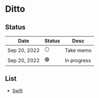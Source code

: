 # Ditto

## Status

| Date | Status | Desc |
| --- | --- | --- |
| Sep 20, 2022 | ⚪️ | Take memo |
| Sep 20, 2022 | 🟢 | In progress |

## List

- [Swift](https://github.com/f2u39/ditto/tree/master/swift)
